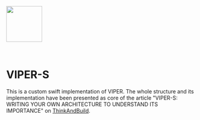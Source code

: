 
<p>
<img src="http://www.thinkandbuild.it/wp-content/uploads/2017/06/vip.png" width="95"/>
</p>
<br>

# VIPER-S

This is a custom swift implementation of VIPER. The whole structure and its implementation have been presented as core of the article "VIPER-S: WRITING YOUR OWN ARCHITECTURE TO UNDERSTAND ITS IMPORTANCE" on [ThinkAndBuild](http://www.thinkandbuild.it/viper-s-writing-your-own-architecture-to-understand-its-importance-part-1/).

